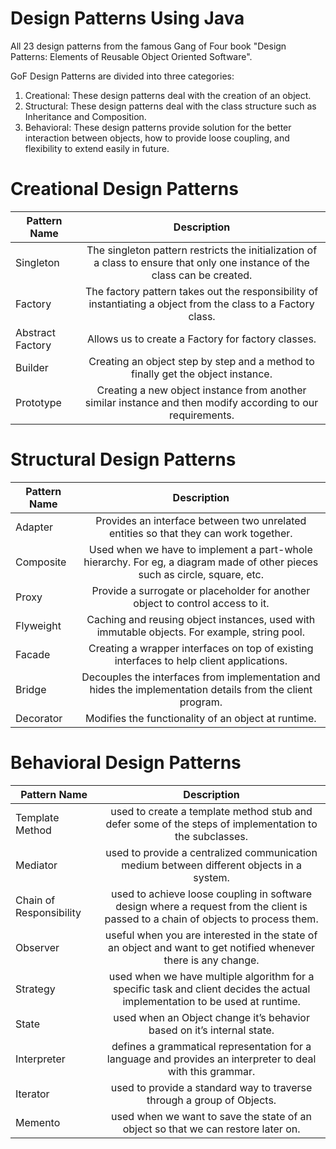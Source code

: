 # Design Patterns Using Java
All 23 design patterns from the famous Gang of Four book "Design Patterns: Elements of Reusable Object Oriented Software".

GoF Design Patterns are divided into three categories:
1) Creational: These design patterns deal with the creation of an object.
2) Structural: These design patterns deal with the class structure such as Inheritance and Composition.
3) Behavioral: These design patterns provide solution for the better interaction between objects, how to provide loose coupling, and flexibility to extend easily in future.

# Creational Design Patterns


| Pattern Name       | Description                                                                                                                 | 
| ------------------ |:---------------------------------------------------------------------------------------------------------------------------:| 
| Singleton          | The singleton pattern restricts the initialization of a class to ensure that only one instance of the class can be created. |
| Factory            | The factory pattern takes out the responsibility of instantiating a object from the class to a Factory class.               |   
| Abstract Factory   | Allows us to create a Factory for factory classes.                                                                          |   
| Builder            | Creating an object step by step and a method to finally get the object instance.                                            |
| Prototype          | Creating a new object instance from another similar instance and then modify according to our requirements.                 |  


# Structural Design Patterns

| Pattern Name       | Description                                                                                                                 | 
| ------------------ |:---------------------------------------------------------------------------------------------------------------------------:| 
| Adapter            | Provides an interface between two unrelated entities so that they can work together.                                        |
| Composite          | Used when we have to implement a part-whole hierarchy. For eg, a diagram made of other pieces such as circle, square, etc.  |   
| Proxy              | Provide a surrogate or placeholder for another object to control access to it.                                              |   
| Flyweight          | Caching and reusing object instances, used with immutable objects. For example, string pool.                                |
| Facade             | Creating a wrapper interfaces on top of existing interfaces to help client applications.                                    |  
| Bridge             | Decouples the interfaces from implementation and hides the implementation details from the client program.                  |
| Decorator          | Modifies the functionality of an object at runtime.                                                                         |  

# Behavioral Design Patterns


| Pattern Name       | Description                                                                                                                 | 
| ------------------ |:---------------------------------------------------------------------------------------------------------------------------:| 
| Template Method    | used to create a template method stub and defer some of the steps of implementation to the subclasses.                      |
| Mediator           | used to provide a centralized communication medium between different objects in a system.                                   |   
| Chain of Responsibility   | used to achieve loose coupling in software design where a request from the client is passed to a chain of objects to process them.                                                     |   
| Observer            | useful when you are interested in the state of an object and want to get notified whenever there is any change.             |
| Strategy            | used when we have multiple algorithm for a specific task and client decides the actual implementation to be used at runtime.|  
| State               | used when an Object change it’s behavior based on it’s internal state.                                                      |   
| Interpreter         | defines a grammatical representation for a language and provides an interpreter to deal with this grammar.                  |
| Iterator            | used to provide a standard way to traverse through a group of Objects.                                                      |   
| Memento             | used when we want to save the state of an object so that we can restore later on.                                           |

